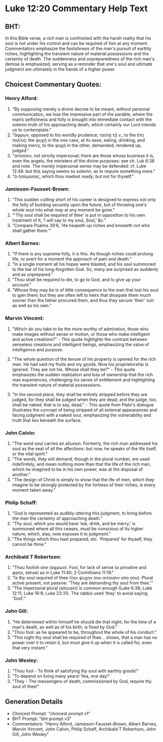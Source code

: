 # Luke 12:20 Commentary Help Text

## BHT:
In this Bible verse, a rich man is confronted with the harsh reality that his soul is not under his control and can be required of him at any moment. Commentators emphasize the foolishness of the man's pursuit of earthly riches, highlighting the transient nature of material possessions and the certainty of death. The suddenness and unpreparedness of the rich man's demise is emphasized, serving as a reminder that one's soul and ultimate judgment are ultimately in the hands of a higher power.

## Choicest Commentary Quotes:
### Henry Alford:
1. "By supposing merely a divine decree to be meant, without personal communication, we lose the impressive part of the parable, where the man’s selfishness and folly is brought into immediate contact with the solemn truth of his approaching death, which certainly our Lord intends us to contemplate."
2. "ἄφρων, opposed to his worldly prudence; ταύτῃ τῇ ν., to the ἔτη πολλά; the ψυχή in the one case, at its ease, eating, drinking, and making merry, to the ψυχή in the other, demanded, rendered up, judged."
3. "αἰτοῦσιν, not strictly impersonal; there are those whose business it is, even the angels, the ministers of the divine purposes: see ch. Luk 6:38 and note. The merely impersonal sense may be defended: cf. Luke 12:48: but this saying seems so solemn, as to require something more."
4. "ἃ ἡτοίμασας, which thou madest ready; but not for thyself."

### Jamieson-Fausset-Brown:
1. "This sudden cutting short of his career is designed to express not only the folly of building securely upon the future, but of throwing one's whole soul into what may at any moment be gone."
2. "'Thy soul shall be required of thee' is put in opposition to his own treatment of it, 'I will say to my soul, Soul,' &c."
3. "Compare Psalms 39:6, 'He heapeth up riches and knoweth not who shall gather them.'"

### Albert Barnes:
1. "If there is any supreme folly, it is this. As though riches could prolong life, or avert for a moment the approach of pain and death."
2. "In a single moment all his hopes were blasted, and his soul summoned to the bar of his long-forgotten God. So, many are surprised as suddenly and as unprepared."
3. "Thou shalt be required to die, to go to God, and to give up your account."
4. "Whose they may be is of little consequence to the man that lost his soul to gain them; but they are often left to heirs that dissipate them much sooner than the father procured them, and thus they secure 'their' ruin as well as his own."

### Marvin Vincent:
1. "Which do you take to be the more worthy of admiration, those who make images without sense or motion, or those who make intelligent and active creations?" - This quote highlights the contrast between senseless creations and intelligent beings, emphasizing the value of intelligence and purpose.

2. "The whole question of the tenure of his property is opened for the rich man. He had said my fruits and my goods. Now his proprietorship is ignored. They are not his. Whose shall they be?" - This quote emphasizes the sudden realization and loss of ownership that the rich man experiences, challenging his sense of entitlement and highlighting the transient nature of material possessions.

3. "In the second place, they shall be entirely stripped before they are judged, for they shall be judged when they are dead; and the judge, too, shall be naked; that is to say, dead." - This quote from Plato's dialogue illustrates the concept of being stripped of all external appearances and facing judgment with a naked soul, emphasizing the vulnerability and truth that lies beneath the surface.

### John Calvin:
1. "The word soul carries an allusion. Formerly, the rich man addressed his soul as the seat of all the affections: but now, he speaks of the life itself, or the vital spirit."
2. "The words, they will demand, though in the plural number, are used indefinitely, and mean nothing more than that the life of the rich man, which he imagined to be in his own power, was at the disposal of another."
3. "The design of Christ is simply to show that the life of men, which they imagine to be strongly protected by the fortress of their riches, is every moment taken away."

### Philip Schaff:
1. "God is represented as audibly uttering this judgment, to bring before the man the certainty of approaching death."
2. "Thy soul, which you would have ‘eat, drink, and be merry,’ is summoned where all this ceases, must be conscious of its higher nature, which, alas, now exposes it to judgment."
3. "The things which thou hast prepared, etc. ‘Prepared’ for thyself, they cannot be thine."

### Archibald T Robertson:
1. "Thou foolish one (αφρων). Fool, for lack of sense (α privative and φρην, sense) as in Luke 11:40; 2 Corinthians 11:19."
2. "Is thy soul required of thee (την ψυχην σου αιτουσιν απο σου). Plural active present, not passive: 'They are demanding thy soul from thee.'"
3. "The impersonal plural (aitousin) is common enough (Luke 6:38; Luke 12:11; Luke 16:9; Luke 23:31). The rabbis used 'they' to avoid saying 'God'."

### John Gill:
1. "He determined within himself he should die that night; for the time of a man's death, as well as of his birth, is fixed by God." 
2. "Thou fool: as he appeared to be, throughout the whole of his conduct." 
3. "This night thy soul shall be required of thee... shows, that a man has no power over it to retain it, but must give it up when it is called for, even that very instant."

### John Wesley:
1. "Thou fool - To think of satisfying thy soul with earthly goods!"
2. "To depend on living many years! Yea, one day!"
3. "They - The messengers of death, commissioned by God, require thy soul of thee!"


## Generation Details
- Choicest Prompt: "choicest prompt v1"
- BHT Prompt: "bht prompt v3"
- Commentators: "Henry Alford, Jamieson-Fausset-Brown, Albert Barnes, Marvin Vincent, John Calvin, Philip Schaff, Archibald T Robertson, John Gill, John Wesley"
